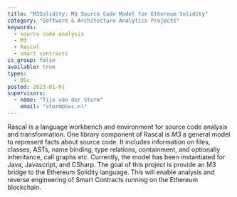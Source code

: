 ```yaml
---
title: "M3Solidity: M3 Source Code Model for Ethereum Solidity"
category: "Software & Architecture Analytics Projects"
keywords:
  - source code analysis
  - M3
  - Rascal
  - smart contracts
is_group: false
available: true
types:
  - BSc
posted: 2023-01-01
supervisors:
  - name: "Tijs van der Storm"
    email: "storm@cwi.nl"
---
```

Rascal is a language workbench and environment for source code analysis and transformation. One library component of Rascal is *M3* a general model to represent facts about source code. It includes information on files, classes, ASTs, name binding, type relations, containment, and optionally inheritance, call graphs etc. Currently, the model has been instantiated for Java, Javascript, and CSharp. The goal of this project is provide an M3 bridge to the Ethereum Solidity language. This will enable analysis and reverse engineering of Smart Contracts running on the Ethereum blockchain.